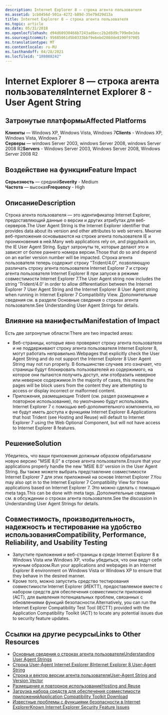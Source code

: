 ```yaml
---
description: Internet Explorer 8 — строка агента пользователя
ms.assetid: 1cb0456d-501a-4272-b89d-35e79d29d13a
title: Internet Explorer 8 — строка агента пользователя
ms.topic: article
ms.date: 05/31/2018
ms.openlocfilehash: d94d60930466b7243ad6ecc2b2d8d9c799e0e3da
ms.sourcegitcommit: 95685061d5b0333bbf9e6ebd208dde8190f97005
ms.translationtype: MT
ms.contentlocale: ru-RU
ms.lasthandoff: 04/28/2021
ms.locfileid: "108088242"
---
```

# <a name="internet-explorer-8---user-agent-string"></a><span data-ttu-id="e673e-103">Internet Explorer 8 — строка агента пользователя</span><span class="sxs-lookup"><span data-stu-id="e673e-103">Internet Explorer 8 - User Agent String</span></span>

## <a name="affected-platforms"></a><span data-ttu-id="e673e-104">Затронутые платформы</span><span class="sxs-lookup"><span data-stu-id="e673e-104">Affected Platforms</span></span>

 <span data-ttu-id="e673e-105">**Клиенты** — Windows XP, Windows Vista, Windows 7</span><span class="sxs-lookup"><span data-stu-id="e673e-105">**Clients** - Windows XP, Windows Vista, Windows 7</span></span>  
<span data-ttu-id="e673e-106">**Серверы** — windows Server 2003, windows Server 2008, windows Server 2008 R2</span><span class="sxs-lookup"><span data-stu-id="e673e-106">**Servers** - Windows Server 2003, Windows Server 2008, Windows Server 2008 R2</span></span>  










## <a name="feature-impact"></a><span data-ttu-id="e673e-107">Воздействие на функции</span><span class="sxs-lookup"><span data-stu-id="e673e-107">Feature Impact</span></span>

<span data-ttu-id="e673e-108">**Серьезность** — средний</span><span class="sxs-lookup"><span data-stu-id="e673e-108">**Severity** - Medium</span></span>  
<span data-ttu-id="e673e-109">**Частота** — высокая</span><span class="sxs-lookup"><span data-stu-id="e673e-109">**Frequency** - High</span></span>  











## <a name="description"></a><span data-ttu-id="e673e-110">Описание</span><span class="sxs-lookup"><span data-stu-id="e673e-110">Description</span></span>

<span data-ttu-id="e673e-111">Строка агента пользователя — это идентификатор Internet Explorer, предоставляющий данные о версии и других атрибутах для веб-серверов.</span><span class="sxs-lookup"><span data-stu-id="e673e-111">The User Agent String is the Internet Explorer identifier that provides data about its version and other attributes to web servers.</span></span> <span data-ttu-id="e673e-112">Многие веб-приложения основываются на строке агента пользователя IE и проникновения в ней.</span><span class="sxs-lookup"><span data-stu-id="e673e-112">Many web applications rely on, and piggyback on, the IE User Agent String.</span></span> <span data-ttu-id="e673e-113">Будут затронуты те, которые делают это и зависят от более раннего номера версии.</span><span class="sxs-lookup"><span data-stu-id="e673e-113">Those that do so and depend on an earlier version number will be impacted.</span></span> <span data-ttu-id="e673e-114">Строка агента пользователя теперь содержит строку "Trident/4.0", позволяющую различать строку агента пользователя Internet Explorer 7 и строку агента пользователя Internet Explorer 8 при запуске в режиме совместимости Internet Explorer 7.</span><span class="sxs-lookup"><span data-stu-id="e673e-114">The User Agent string now includes the string 'Trident/4.0' in order to allow differentiation between the Internet Explorer 7 User Agent String and the Internet Explorer 8 User Agent string when running in Internet Explorer 7 Compatibility View.</span></span> <span data-ttu-id="e673e-115">Дополнительные сведения см. в разделе Основные сведения о строках агента пользователя.</span><span class="sxs-lookup"><span data-stu-id="e673e-115">See Understanding User Agent Strings for details.</span></span>

## <a name="manifestation-of-impact"></a><span data-ttu-id="e673e-116">Влияние на манифесты</span><span class="sxs-lookup"><span data-stu-id="e673e-116">Manifestation of Impact</span></span>

<span data-ttu-id="e673e-117">Есть две затронутые области:</span><span class="sxs-lookup"><span data-stu-id="e673e-117">There are two impacted areas:</span></span>

-   <span data-ttu-id="e673e-118">Веб-страницы, которые явно проверяют строку агента пользователя и не поддерживают строку агента пользователя Internet Explorer 8, могут работать неправильно.</span><span class="sxs-lookup"><span data-stu-id="e673e-118">Webpages that explicitly check the User Agent String and do not support the Internet Explorer 8 User Agent String may not run properly.</span></span> <span data-ttu-id="e673e-119">В большинстве случаев это означает, что страницы будут блокировать пользователей из содержимого, на которое они пытаются получить доступ, или отобразить неверное или неверное содержимое.</span><span class="sxs-lookup"><span data-stu-id="e673e-119">In the majority of cases, this means the pages will be block users from the content they are attempting to access or display incorrect or malformed content.</span></span>
-   <span data-ttu-id="e673e-120">Приложения, размещающие Trident (см. раздел размещение и повторное использование), по умолчанию будут использовать Internet Explorer 7 с помощью веб-дополнительного компонента, но не будут иметь доступа к функциям Internet Explorer 8.</span><span class="sxs-lookup"><span data-stu-id="e673e-120">Applications that host Trident (see Hosting and Reuse) will default to Internet Explorer 7 using the Web Optional Component, but will not have access to Internet Explorer 8 features.</span></span>

## <a name="solution"></a><span data-ttu-id="e673e-121">Решение</span><span class="sxs-lookup"><span data-stu-id="e673e-121">Solution</span></span>

<span data-ttu-id="e673e-122">Убедитесь, что ваши приложения должным образом обрабатывали новую версию "MSIE 8,0" в строке агента пользователя.</span><span class="sxs-lookup"><span data-stu-id="e673e-122">Ensure that your applications properly handle the new 'MSIE 8.0' version in the User Agent String.</span></span> <span data-ttu-id="e673e-123">Вы также можете выбрать представление совместимости Internet Explorer 7 для этих приложений на основе Internet Explorer 7.</span><span class="sxs-lookup"><span data-stu-id="e673e-123">You may also opt in to the Internet Explorer 7 Compatibility View for those applications based on Internet Explorer 7.</span></span> <span data-ttu-id="e673e-124">Это можно сделать с помощью meta tags.</span><span class="sxs-lookup"><span data-stu-id="e673e-124">This can be done with meta tags.</span></span> <span data-ttu-id="e673e-125">Дополнительные сведения см. в обсуждении о строках агента пользователя.</span><span class="sxs-lookup"><span data-stu-id="e673e-125">See the discussion in Understanding User Agent Strings for details.</span></span>

## <a name="compatibility-performance-reliability-and-usability-testing"></a><span data-ttu-id="e673e-126">Совместимость, производительность, надежность и тестирование на удобство использования</span><span class="sxs-lookup"><span data-stu-id="e673e-126">Compatibility, Performance, Reliability, and Usability Testing</span></span>

-   <span data-ttu-id="e673e-127">Запустите приложения и веб-страницы в среде Internet Explorer 8 в Windows Vista или Windows XP, чтобы убедиться, что они ведут себя нужным образом.</span><span class="sxs-lookup"><span data-stu-id="e673e-127">Run your applications and webpages in an Internet Explorer 8 environment on Windows Vista or Windows XP to ensure that they behave in the desired manner.</span></span>
-   <span data-ttu-id="e673e-128">Кроме того, можно запустить средство тестирования совместимости Internet Explorer (ИЕКТТ), предоставляемое вместе с набором средств для обеспечения совместимости приложений (ACT), для выявления потенциальных проблем, связанных с обновлениями функций безопасности.</span><span class="sxs-lookup"><span data-stu-id="e673e-128">Alternatively, you can run the Internet Explorer Compatibility Test Tool (IECTT) provided with the Application Compatibility Toolkit (ACT) to locate any potential issues due to security feature updates.</span></span>

## <a name="links-to-other-resources"></a><span data-ttu-id="e673e-129">Ссылки на другие ресурсы</span><span class="sxs-lookup"><span data-stu-id="e673e-129">Links to Other Resources</span></span>

-   <span data-ttu-id="e673e-130">[Основные сведения о строках агента пользователя](/previous-versions/windows/internet-explorer/ie-developer/compatibility/ms537503(v=vs.85))</span><span class="sxs-lookup"><span data-stu-id="e673e-130">[Understanding User Agent Strings](/previous-versions/windows/internet-explorer/ie-developer/compatibility/ms537503(v=vs.85))</span></span>
-   [<span data-ttu-id="e673e-131">Строка User-Agent Internet Explorer 8</span><span class="sxs-lookup"><span data-stu-id="e673e-131">Internet Explorer 8 User-Agent String</span></span>](/archive/blogs/ie/)
-   [<span data-ttu-id="e673e-132">Строка и вектор версии агента пользователя</span><span class="sxs-lookup"><span data-stu-id="e673e-132">User-Agent String and Version Vector</span></span>](https://archive.msdn.microsoft.com/ie8whitepapers)
-   <span data-ttu-id="e673e-133">[Размещение и повторное использование](/previous-versions/windows/internet-explorer/ie-developer/platform-apis/aa752038(v=vs.85))</span><span class="sxs-lookup"><span data-stu-id="e673e-133">[Hosting and Reuse](/previous-versions/windows/internet-explorer/ie-developer/platform-apis/aa752038(v=vs.85))</span></span>
-   [<span data-ttu-id="e673e-134">Загрузка набора средств для обеспечения совместимости приложений</span><span class="sxs-lookup"><span data-stu-id="e673e-134">Application Compatibility Toolkit Download</span></span>](/windows-hardware/get-started/adk-install)
-   <span data-ttu-id="e673e-135">[Известные проблемы с функциями безопасности в Internet Explorer](/previous-versions/windows/it-pro/windows-7/cc722079(v=ws.10))</span><span class="sxs-lookup"><span data-stu-id="e673e-135">[Known Internet Explorer Security Feature Issues](/previous-versions/windows/it-pro/windows-7/cc722079(v=ws.10))</span></span>

 

 
